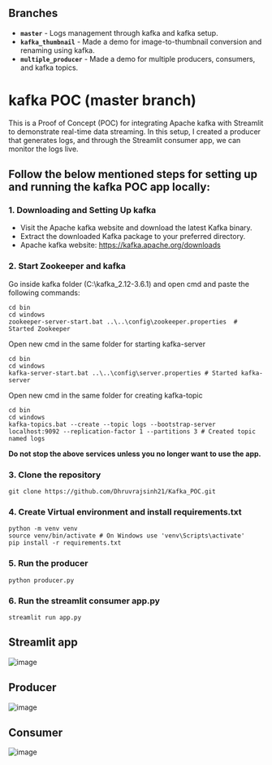## Branches 

- **`master`** - Logs management through kafka and kafka setup.  
- **`kafka_thumbnail`** - Made a demo for image-to-thumbnail conversion and renaming using kafka.  
- **`multiple_producer`** - Made a demo for multiple producers, consumers, and kafka topics.

# kafka POC (master branch)

This is a Proof of Concept (POC) for integrating Apache kafka with Streamlit to demonstrate real-time data streaming. In this setup, I created a producer that generates logs, and through the Streamlit consumer app, we can monitor the logs live.

## Follow the below mentioned steps for setting up and running the kafka POC app locally:

### 1. Downloading and Setting Up kafka 

- Visit the Apache kafka website and download the latest Kafka binary.
- Extract the downloaded Kafka package to your preferred directory.
- Apache kafka website: https://kafka.apache.org/downloads

### 2. Start Zookeeper and kafka

Go inside kafka folder (C:\kafka_2.12-3.6.1) and open cmd and paste the following commands:
```console
cd bin
cd windows
zookeeper-server-start.bat ..\..\config\zookeeper.properties  # Started Zookeeper
```
Open new cmd in the same folder for starting kafka-server
```console
cd bin
cd windows
kafka-server-start.bat ..\..\config\server.properties # Started kafka-server
```
Open new cmd in the same folder for creating kafka-topic
```console
cd bin
cd windows
kafka-topics.bat --create --topic logs --bootstrap-server localhost:9092 --replication-factor 1 --partitions 3 # Created topic named logs
```
**Do not stop the above services unless you no longer want to use the app.**

### 3. Clone the repository

```console
git clone https://github.com/Dhruvrajsinh21/Kafka_POC.git
```

### 4. Create Virtual environment and install requirements.txt

```console
python -m venv venv
source venv/bin/activate # On Windows use 'venv\Scripts\activate'
pip install -r requirements.txt
```

### 5. Run the producer

```console
python producer.py
```

### 6. Run the streamlit consumer app.py

```console
streamlit run app.py
```

## Streamlit app
![image](https://github.com/user-attachments/assets/7dc0cdca-f18e-4f22-9063-83c5fad8e7da)
## Producer
![image](https://github.com/user-attachments/assets/4f1311a3-54dd-4b34-9ad8-7ecbb9443835)
## Consumer
![image](https://github.com/user-attachments/assets/50b0eebb-d552-4600-ada1-63a1771d5431)


